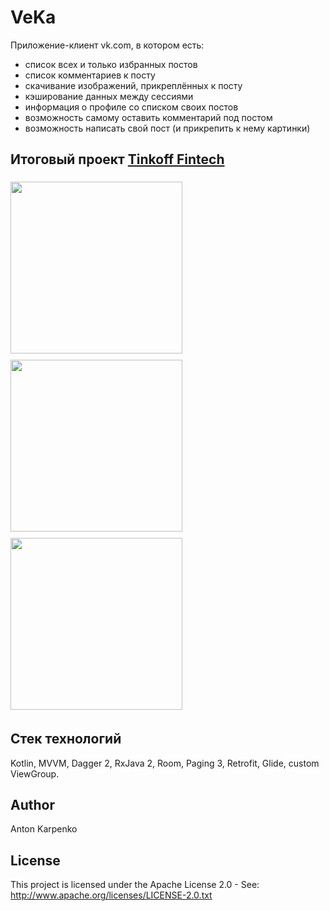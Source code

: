 # VeKa
Приложение-клиент vk.com, в котором есть:
* список всех и только избранных постов
* список комментариев к посту
* скачивание изображений, прикреплённых к посту
* кэширование данных между сессиями
* информация о профиле со списком своих постов
* возможность самому оставить комментарий под постом
* возможность написать свой пост (и прикрепить к нему картинки)

## Итоговый проект [Tinkoff Fintech](https://fintech.tinkoff.ru/)
<img src="https://github.com/intulion/VeKa/tree/master/screenshots/profile.png" vspace="5" align= "center" width=275>
<img src="https://github.com/intulion/VeKa/tree/master/screenshots/news.png" vspace="5" align= "center" width=275>
<img src="https://github.com/intulion/VeKa/tree/master/screenshots/comments.png" vspace="5" align= "center" width=275>

## Стек технологий
Kotlin, MVVM, Dagger 2, RxJava 2, Room, Paging 3, Retrofit, Glide, custom ViewGroup.

## Author
Anton Karpenko

## License
This project is licensed under the Apache License 2.0 - See: http://www.apache.org/licenses/LICENSE-2.0.txt
